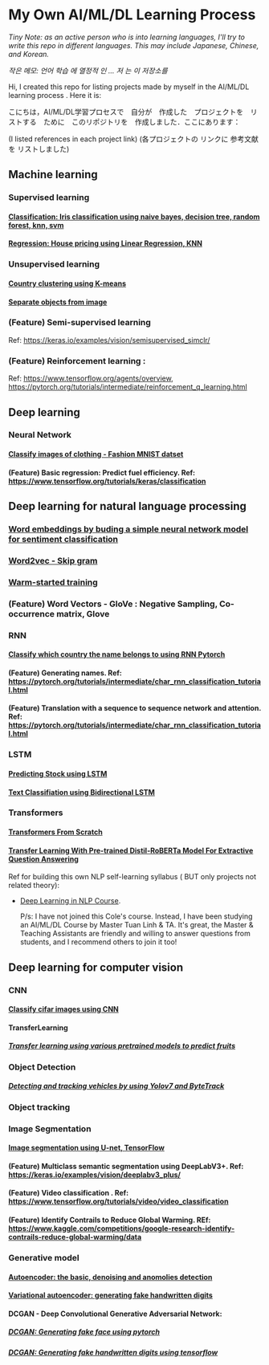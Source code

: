# My Own AI/ML/DL Learning Process

*Tiny Note: as an active person who is into learning languages, I'll try to write this repo in different languages. This may include Japanese, Chinese, and Korean.*

*작은 메모:  언어  학습  에  열정적 인 ... 저 는 이 저장소를*

Hi, I created this repo for listing projects made by myself in the AI/ML/DL learning process . Here it is:

こにちは，AI/ML/DL学習プロセスで　自分が　作成した　プロジェクトを　リストする　ために　このリポジトリを　作成しました．ここにあります：

(I listed references in each project link) (各プロジェクトの リンクに 参考文献を リストしました)

## Machine learning

### Supervised learning

#### [Classification: Iris classification using naive bayes, decision tree, random forest, knn, svm](https://github.com/HenrySomeCode/Iris-classification-using-naive-bayes-decision-tree-random-forest-knn-svm.git)

#### [Regression: House pricing using Linear Regression, KNN](https://github.com/HenrySomeCode/Boston_House_Price_Prediction.git)

### Unsupervised learning

#### [Country clustering using K-means](https://github.com/HenrySomeCode/Country-Clustering-using-K-means.git)

#### [Separate objects from image](https://github.com/HenrySomeCode/Separating-Object-From-Image.git)

### (Feature) Semi-supervised learning

Ref: https://keras.io/examples/vision/semisupervised_simclr/

### (Feature) Reinforcement learning :

Ref: https://www.tensorflow.org/agents/overview, https://pytorch.org/tutorials/intermediate/reinforcement_q_learning.html

## Deep learning

### Neural Network

#### [Classify images of clothing - Fashion MNIST datset](https://github.com/HenrySomeCode/Classify-images-of-clothing-using-fully-connected-neural-network.git)

#### (Feature) Basic regression: Predict fuel efficiency. Ref: https://www.tensorflow.org/tutorials/keras/classification


## Deep learning for natural language processing

### [Word embeddings by buding a simple neural network model for sentiment classification ](https://github.com/HenrySomeCode/Simple-Word-Embeddings.git)

### [Word2vec - Skip gram](https://github.com/HenrySomeCode/Word2vec-Skip-Gram.git)

### [Warm-started training](https://github.com/HenrySomeCode/Warm-Started-Training.git)

### (Feature) Word Vectors - GloVe : Negative Sampling, Co-occurrence matrix, Glove

### RNN

#### [Classify which country the name belongs to using RNN Pytorch](https://github.com/HenrySomeCode/Classify-which-country-the-name-belongs-to-using-RNN-Pytorch.git)

#### (Feature) Generating names. Ref: https://pytorch.org/tutorials/intermediate/char_rnn_classification_tutorial.html 

#### (Feature) Translation with a sequence to sequence network and attention. Ref: https://pytorch.org/tutorials/intermediate/char_rnn_classification_tutorial.html 

### LSTM

#### [Predicting Stock using LSTM](https://github.com/HenrySomeCode/Predicting-Stock-Using-LSTM.git)

#### [Text Classifiation using Bidirectional LSTM](https://github.com/HenrySomeCode/Text-Classifiation-using-Bidirectional-LSTM.git)

### Transformers

#### [Transformers From Scratch](https://github.com/HenrySomeCode/Transformers_From_Scratch.git)

#### [Transfer Learning With Pre-trained Distil-RoBERTa Model For Extractive Question Answering](https://github.com/HenrySomeCode/Transfer_Learning_With_Pre_trained_Distil_RoBERTa_Model_For_Extractive_Question_Answering.git)


Ref for building this own NLP self-learning syllabus ( BUT only projects not related theory): 

* [Deep Learning in NLP Course](https://cole.vn/san-pham/khoa-hoc-deep-learning-in-natural-language-processing-793).

  P/s: I have not joined this Cole's course. Instead, I have been studying an AI/ML/DL Course by Master Tuan Linh & TA. It's great, the Master & Teaching Assistants are friendly and willing to answer questions from students, and I recommend others to join it too!
  
## Deep learning for computer vision 

### CNN

#### [Classify cifar images using CNN](https://github.com/HenrySomeCode/Classify-cifar-images-using-CNN.git)

#### TransferLearning

##### [Transfer learning using various pretrained models to predict fruits](https://github.com/HenrySomeCode/Transfer-learning-using-Various-Pretrained-Models-to-Predict-Fruits.git)

### Object Detection

##### [Detecting and tracking vehicles by using Yolov7 and ByteTrack](https://github.com/HenrySomeCode/Detecting-Tracking-Vehicle-Mini-Project-Using-Yolov7-ByteTrack.git)

### Object tracking

### Image Segmentation

#### [Image segmentation using U-net, TensorFlow](https://github.com/HenrySomeCode/Image-Segmentation-using-U-net-TensorFlow.git)

#### (Feature) Multiclass semantic segmentation using DeepLabV3+. Ref: https://keras.io/examples/vision/deeplabv3_plus/

#### (Feature) Video classification . Ref: https://www.tensorflow.org/tutorials/video/video_classification 

#### (Feature) Identify Contrails to Reduce Global Warming. REf: https://www.kaggle.com/competitions/google-research-identify-contrails-reduce-global-warming/data 

### Generative model 

#### [Autoencoder: the basic, denoising and anomolies detection](https://github.com/HenrySomeCode/AE_basic_denoise_anomalies_detection.git)

#### [Variational autoencoder: generating fake handwritten digits](https://github.com/HenrySomeCode/VAE_fake_handwritten_digits.git)

#### DCGAN - Deep Convolutional Generative Adversarial Network: 

##### [DCGAN: Generating fake face using pytorch](https://github.com/HenrySomeCode/DCGAN_fake_face_pytorch.git)

##### [DCGAN: Generating fake handwritten digits using tensorflow](https://github.com/HenrySomeCode/DCGAN_fake_handwritten_digits_tensorflow.git)






